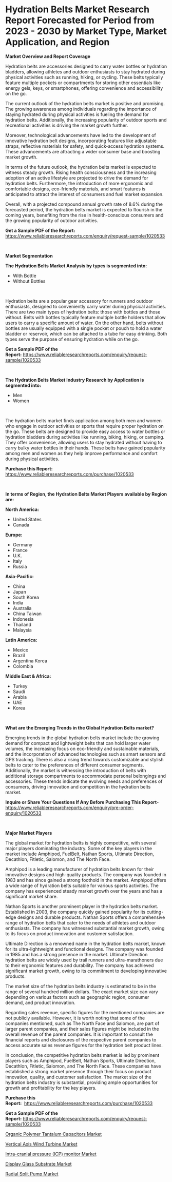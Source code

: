 <p><h1>Hydration Belts Market Research Report Forecasted for Period from 2023 -  2030 by Market Type, Market Application, and Region</h1></p><p><strong>Market Overview and Report Coverage</strong></p>
<p><p>Hydration belts are accessories designed to carry water bottles or hydration bladders, allowing athletes and outdoor enthusiasts to stay hydrated during physical activities such as running, hiking, or cycling. These belts typically feature multiple pockets or compartments for storing other essentials like energy gels, keys, or smartphones, offering convenience and accessibility on the go.</p><p>The current outlook of the hydration belts market is positive and promising. The growing awareness among individuals regarding the importance of staying hydrated during physical activities is fueling the demand for hydration belts. Additionally, the increasing popularity of outdoor sports and recreational activities is driving the market growth further.</p><p>Moreover, technological advancements have led to the development of innovative hydration belt designs, incorporating features like adjustable straps, reflective materials for safety, and quick-access hydration systems. These advancements are attracting a wider consumer base and boosting market growth.</p><p>In terms of the future outlook, the hydration belts market is expected to witness steady growth. Rising health consciousness and the increasing adoption of an active lifestyle are projected to drive the demand for hydration belts. Furthermore, the introduction of more ergonomic and comfortable designs, eco-friendly materials, and smart features is anticipated to attract the interest of consumers and fuel market expansion.</p><p>Overall, with a projected compound annual growth rate of 8.6% during the forecasted period, the hydration belts market is expected to flourish in the coming years, benefiting from the rise in health-conscious consumers and the growing popularity of outdoor activities.</p></p>
<p><strong>Get a Sample PDF of the Report:</strong> <a href="https://www.reliableresearchreports.com/enquiry/request-sample/1020533">https://www.reliableresearchreports.com/enquiry/request-sample/1020533</a></p>
<p>&nbsp;</p>
<p><strong>Market Segmentation</strong></p>
<p><strong>The Hydration Belts Market Analysis by types is segmented into:</strong></p>
<p><ul><li>With Bottle</li><li>Without Bottles</li></ul></p>
<p>&nbsp;</p>
<p><p>Hydration belts are a popular gear accessory for runners and outdoor enthusiasts, designed to conveniently carry water during physical activities. There are two main types of hydration belts: those with bottles and those without. Belts with bottles typically feature multiple bottle holders that allow users to carry a specific amount of water. On the other hand, belts without bottles are usually equipped with a single pocket or pouch to hold a water bladder or reservoir, which can be attached to a tube for easy drinking. Both types serve the purpose of ensuring hydration while on the go.</p></p>
<p><strong>Get a Sample PDF of the Report:</strong>&nbsp;<a href="https://www.reliableresearchreports.com/enquiry/request-sample/1020533">https://www.reliableresearchreports.com/enquiry/request-sample/1020533</a></p>
<p>&nbsp;</p>
<p><strong>The Hydration Belts Market Industry Research by Application is segmented into:</strong></p>
<p><ul><li>Men</li><li>Women</li></ul></p>
<p>&nbsp;</p>
<p><p>The hydration belts market finds application among both men and women who engage in outdoor activities or sports that require proper hydration on the go. These belts are designed to provide easy access to water bottles or hydration bladders during activities like running, biking, hiking, or camping. They offer convenience, allowing users to stay hydrated without having to carry bulky water bottles in their hands. These belts have gained popularity among men and women as they help improve performance and comfort during physical activities.</p></p>
<p><strong>Purchase this Report:</strong>&nbsp; <a href="https://www.reliableresearchreports.com/purchase/1020533">https://www.reliableresearchreports.com/purchase/1020533</a></p>
<p>&nbsp;</p>
<p><strong>In terms of Region, the Hydration Belts Market Players available by Region are:</strong></p>
<p>
    <p> <strong> North America: </strong>
        <ul>
            <li>United States</li>
            <li>Canada</li>
        </ul>
        </p> 
    <p> <strong> Europe: </strong>
        <ul>
            <li>Germany</li>
            <li>France</li>
            <li>U.K.</li>
            <li>Italy</li>
            <li>Russia</li>
        </ul>
        </p> 
    <p> <strong> Asia-Pacific: </strong>
        <ul>
            <li>China</li>
            <li>Japan</li>
            <li>South Korea</li>
            <li>India</li>
            <li>Australia</li>
            <li>China Taiwan</li>
            <li>Indonesia</li>
            <li>Thailand</li>
            <li>Malaysia</li>
        </ul>
        </p> 
    <p> <strong> Latin America: </strong>
        <ul>
            <li>Mexico</li>
            <li>Brazil</li>
            <li>Argentina Korea</li>
            <li>Colombia</li>
        </ul>
        </p> 
    <p> <strong> Middle East & Africa: </strong>
        <ul>
            <li>Turkey</li>
            <li>Saudi</li>
            <li>Arabia</li>
            <li>UAE</li>
            <li>Korea</li>
        </ul>
    </p>
    </p>
<p>&nbsp;</p>
<p><strong>What are the Emerging Trends in the Global Hydration Belts market?</strong></p>
<p><p>Emerging trends in the global hydration belts market include the growing demand for compact and lightweight belts that can hold larger water volumes, the increasing focus on eco-friendly and sustainable materials, and the incorporation of advanced technologies such as smart sensors and GPS tracking. There is also a rising trend towards customizable and stylish belts to cater to the preferences of different consumer segments. Additionally, the market is witnessing the introduction of belts with additional storage compartments to accommodate personal belongings and accessories. These trends indicate the evolving needs and preferences of consumers, driving innovation and competition in the hydration belts market.</p></p>
<p><strong>Inquire or Share Your Questions If Any Before Purchasing This Report</strong>- <a href="https://www.reliableresearchreports.com/enquiry/pre-order-enquiry/1020533">https://www.reliableresearchreports.com/enquiry/pre-order-enquiry/1020533</a></p>
<p>&nbsp;</p>
<p><strong>Major Market Players</strong></p>
<p><p>The global market for hydration belts is highly competitive, with several major players dominating the industry. Some of the key players in the market include Amphipod, FuelBelt, Nathan Sports, Ultimate Direction, Decathlon, Fitletic, Salomon, and The North Face.</p><p>Amphipod is a leading manufacturer of hydration belts known for their innovative designs and high-quality products. The company was founded in 1983 and has since gained a strong foothold in the market. Amphipod offers a wide range of hydration belts suitable for various sports activities. The company has experienced steady market growth over the years and has a significant market share.</p><p>Nathan Sports is another prominent player in the hydration belts market. Established in 2003, the company quickly gained popularity for its cutting-edge designs and durable products. Nathan Sports offers a comprehensive range of hydration belts that cater to the needs of athletes and outdoor enthusiasts. The company has witnessed substantial market growth, owing to its focus on product innovation and customer satisfaction.</p><p>Ultimate Direction is a renowned name in the hydration belts market, known for its ultra-lightweight and functional designs. The company was founded in 1985 and has a strong presence in the market. Ultimate Direction hydration belts are widely used by trail runners and ultra-marathoners due to their ergonomic features and durability. The company has achieved significant market growth, owing to its commitment to developing innovative products.</p><p>The market size of the hydration belts industry is estimated to be in the range of several hundred million dollars. The exact market size can vary depending on various factors such as geographic region, consumer demand, and product innovation.</p><p>Regarding sales revenue, specific figures for the mentioned companies are not publicly available. However, it is worth noting that some of the companies mentioned, such as The North Face and Salomon, are part of larger parent companies, and their sales figures might be included in the overall revenue of the parent companies. It is important to consult the financial reports and disclosures of the respective parent companies to access accurate sales revenue figures for the hydration belt product lines.</p><p>In conclusion, the competitive hydration belts market is led by prominent players such as Amphipod, FuelBelt, Nathan Sports, Ultimate Direction, Decathlon, Fitletic, Salomon, and The North Face. These companies have established a strong market presence through their focus on product innovation, quality, and customer satisfaction. The market size of the hydration belts industry is substantial, providing ample opportunities for growth and profitability for the key players.</p></p>
<p><strong>Purchase this Report:</strong>&nbsp;&nbsp;<a href="https://www.reliableresearchreports.com/purchase/1020533">https://www.reliableresearchreports.com/purchase/1020533</a></p>
<p></p>
<p><strong>Get a Sample PDF of the Report:</strong>&nbsp;<a href="https://www.reliableresearchreports.com/enquiry/request-sample/1020533">https://www.reliableresearchreports.com/enquiry/request-sample/1020533</a></p>
<p><p><a href="https://issuu.com/reportprime-2/docs/organic-polymer-tantalum-capacitors-market-size-20?fr=xKAE9_zU1NQ">Organic Polymer Tantalum Capacitors Market</a></p><p><a href="https://www.linkedin.com/pulse/vertical-axis-wind-turbine-market-research-report-unlocks-7ddhe/">Vertical Axis Wind Turbine Market</a></p><p><a href="https://github.com/PeterParrish5/Market-Research-Report-List-1/blob/main/intra-cranial-pressure-icp-monitor-market.md">Intra-cranial pressure (ICP) monitor Market</a></p><p><a href="https://issuu.com/reportprime-2/docs/display-glass-substrate-market-size-2030.pptx?fr=xKAE9_zU1NQ">Display Glass Substrate Market</a></p><p><a href="https://medium.com/@kristakutch7227/radial-split-pump-market-size-growth-forecast-2023-2030-10aad5c303fd">Radial Split Pump Market</a></p></p>